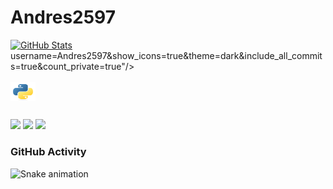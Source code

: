 # Andres2597

<a href="https://github.com/Andres2597">
  <img alt="GitHub Stats" height="180em" src="https://github-readme-stats-eight-theta.vercel.app/api?username=Andres2597&show_icons=true&theme=dark&include_all_commits=true&count_private=true"/>
</a>
username=Andres2597&show_icons=true&theme=dark&include_all_commits=true&count_private=true"/>
</a>

<div style="display: inline_block"><br>
  <img alt="Python" align="center" height="30" width="40" src="https://raw.githubusercontent.com/devicons/devicon/master/icons/python/python-original.svg">

</div>

##

<div> 
  <a href="https://instagram.com/imdandres.edoca" target="_blank"><img src="https://img.shields.io/badge/-Instagram-%23E4405F?style=for-the-badge&logo=instagram&logoColor=white" target="_blank"></a>
  <a href="https://discord.com/channels/@me" target="_blank"><img src="https://img.shields.io/badge/Discord-7289DA?style=for-the-badge&logo=discord&logoColor=white" target="_blank"></a> 
  <a href="mailto:andreseduardo.alfons@gmail.com"><img src="https://img.shields.io/badge/-Gmail-%23333?style=for-the-badge&logo=gmail&logoColor=white" target="_blank"></a>

</div>

### GitHub Activity

![Snake animation](https://github.com/Andres2597/Andres2597/blob/output/github-contribution-grid-snake.svg)
